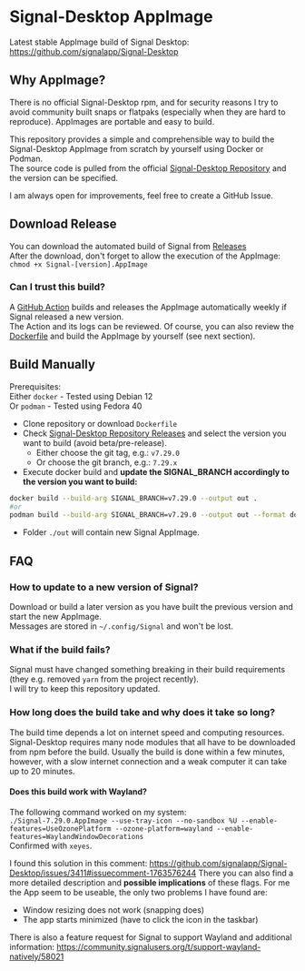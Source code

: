 # Signal-Desktop AppImage

Latest stable AppImage build of Signal Desktop: https://github.com/signalapp/Signal-Desktop

## Why AppImage?

There is no official Signal-Desktop rpm, and for security reasons I try to avoid community built snaps or flatpaks (especially when they are hard to reproduce). AppImages are portable and easy to build.  

This repository provides a simple and comprehensible way to build the Signal-Desktop AppImage from scratch by yourself using Docker or Podman.  
The source code is pulled from the official [Signal-Desktop Repository](https://github.com/signalapp/Signal-Desktop) and the version can be specified.

I am always open for improvements, feel free to create a GitHub Issue.

## Download Release

You can download the automated build of Signal from [Releases](https://github.com/karo-solutions/Signal-Desktop-AppImage/releases)  
After the download, don't forget to allow the execution of the AppImage:
`chmod +x Signal-[version].AppImage`

### Can I trust this build?

A [GitHub Action](https://github.com/karo-solutions/Signal-Desktop-AppImage/actions) builds and releases the AppImage automatically weekly if Signal released a new version.  
The Action and its logs can be reviewed.
Of course, you can also review the [Dockerfile](./Dockerfile) and build the AppImage by yourself (see next section).

## Build Manually

Prerequisites:  
Either `docker` - Tested using Debian 12  
Or `podman` - Tested using Fedora 40

* Clone repository or download `Dockerfile`
* Check [Signal-Desktop Repository Releases](https://github.com/signalapp/Signal-Desktop/releases) and select the version you want to build (avoid beta/pre-release).
  * Either choose the git tag, e.g.: `v7.29.0`
  * Or choose the git branch, e.g.: `7.29.x`
* Execute docker build and **update the SIGNAL_BRANCH accordingly to the version you want to build:**

```bash
docker build --build-arg SIGNAL_BRANCH=v7.29.0 --output out .
#or
podman build --build-arg SIGNAL_BRANCH=v7.29.0 --output out --format docker .
```

* Folder `./out` will contain new Signal AppImage.

## FAQ

### How to update to a new version of Signal?

Download or build a later version as you have built the previous version and start the new AppImage.  
Messages are stored in `~/.config/Signal` and won't be lost.

### What if the build fails?

Signal must have changed something breaking in their build requirements (they e.g. removed `yarn` from the project recently).  
I will try to keep this repository updated.

### How long does the build take and why does it take so long?

The build time depends a lot on internet speed and computing resources.  
Signal-Desktop requires many node modules that all have to be downloaded from npm before the build.
Usually the build is done within a few minutes, however, with a slow internet connection and a weak computer it can take up to 20 minutes.

#### Does this build work with Wayland?

The following command worked on my system:  
`./Signal-7.29.0.AppImage --use-tray-icon --no-sandbox %U --enable-features=UseOzonePlatform --ozone-platform=wayland --enable-features=WaylandWindowDecorations`  
Confirmed with `xeyes`.  

I found this solution in this comment: https://github.com/signalapp/Signal-Desktop/issues/3411#issuecomment-1763576244
There you can also find a more detailed description and **possible implications** of these flags.
For me the App seem to be useable, the only two problems I have found are:
* Window resizing does not work (snapping does)
* The app starts minimized (have to click the icon in the taskbar)

There is also a feature request for Signal to support Wayland and additional information: https://community.signalusers.org/t/support-wayland-natively/58021

